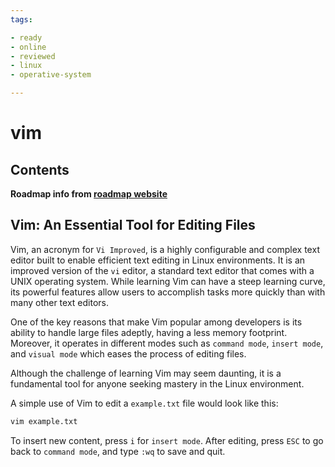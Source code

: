 ```yaml
---
tags:

- ready
- online
- reviewed
- linux
- operative-system

---
```


# vim

## Contents

__Roadmap info from [roadmap website](https://roadmap.sh/linux/editing-files/vim)__

## Vim: An Essential Tool for Editing Files

Vim, an acronym for `Vi Improved`, is a highly configurable and complex text editor built to enable efficient text editing in Linux environments. It is an improved version of the `vi` editor, a standard text editor that comes with a UNIX operating system. While learning Vim can have a steep learning curve, its powerful features allow users to accomplish tasks more quickly than with many other text editors.

One of the key reasons that make Vim popular among developers is its ability to handle large files adeptly, having a less memory footprint. Moreover, it operates in different modes such as `command mode`, `insert mode`, and `visual mode` which eases the process of editing files.

Although the challenge of learning Vim may seem daunting, it is a fundamental tool for anyone seeking mastery in the Linux environment.

A simple use of Vim to edit a `example.txt` file would look like this:

```bash
vim example.txt
```

To insert new content, press `i` for `insert mode`. After editing, press `ESC` to go back to `command mode`, and type `:wq` to save and quit.
